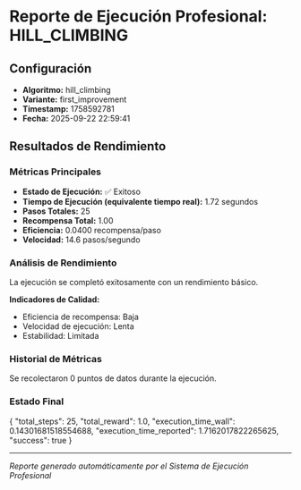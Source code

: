 # Reporte de Ejecución Profesional: HILL_CLIMBING

## Configuración
- **Algoritmo:** hill_climbing
- **Variante:** first_improvement
- **Timestamp:** 1758592781
- **Fecha:** 2025-09-22 22:59:41

## Resultados de Rendimiento

### Métricas Principales
- **Estado de Ejecución:** ✅ Exitoso
- **Tiempo de Ejecución (equivalente tiempo real):** 1.72 segundos
- **Pasos Totales:** 25
- **Recompensa Total:** 1.00
- **Eficiencia:** 0.0400 recompensa/paso
- **Velocidad:** 14.6 pasos/segundo

### Análisis de Rendimiento

La ejecución se completó exitosamente con un rendimiento básico.

**Indicadores de Calidad:**
- Eficiencia de recompensa: Baja
- Velocidad de ejecución: Lenta
- Estabilidad: Limitada


### Historial de Métricas
Se recolectaron 0 puntos de datos durante la ejecución.

### Estado Final
{
  "total_steps": 25,
  "total_reward": 1.0,
  "execution_time_wall": 0.14301681518554688,
  "execution_time_reported": 1.7162017822265625,
  "success": true
}

---
*Reporte generado automáticamente por el Sistema de Ejecución Profesional*
